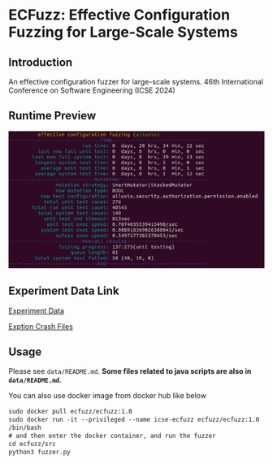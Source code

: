 # ECFuzz: Effective Configuration Fuzzing for Large-Scale Systems

## Introduction

An effective configuration fuzzer for large-scale systems.
46th International Conference on Software Engineering (ICSE 2024) 

## Runtime Preview

<img src="_preview/running-alluxio.png" alt="image-20221109195021554" style="zoom:67%;" />

## Experiment Data Link
[Experiment Data](https://docs.google.com/spreadsheets/d/1dJ7qdBNry2ljwq6jxRf4Ee-vH1ESG4Un/edit?usp=share_link&ouid=106562655925167731023&rtpof=true&sd=true)

[Exption Crash Files](https://drive.google.com/drive/folders/1d_M6RPpgkSwFKjeCSDBG-6SzYIAEUCVp?usp=sharing)

## Usage 

Please see `data/README.md`. **Some files related to java scripts are also in `data/README.md`**.

You can also use docker image from docker hub like below
```shell
sudo docker pull ecfuzz/ecfuzz:1.0
sudo docker run -it --privileged --name icse-ecfuzz ecfuzz/ecfuzz:1.0 /bin/bash
# and then enter the docker container, and run the fuzzer
cd ecfuzz/src
python3 fuzzer.py
```
